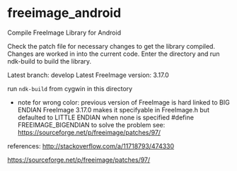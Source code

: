 freeimage_android
=================

Compile FreeImage Library for Android

Check the patch file for necessary changes to get the library compiled. Changes are worked in into the current code.
Enter the directory and run ndk-build to build the library.

Latest branch: develop
Latest FreeImage version: 3.17.0

run `ndk-build` from cygwin in this directory

* note for wrong color:
previous version of FreeImage is hard linked to BIG ENDIAN
FreeImage 3.17.0 makes it specifyable in FreeImage.h but defaulted to LITTLE ENDIAN when none is specified
#define FREEIMAGE_BIGENDIAN to solve the problem
see: https://sourceforge.net/p/freeimage/patches/97/

references:
http://stackoverflow.com/a/11718793/474330

https://sourceforge.net/p/freeimage/patches/97/